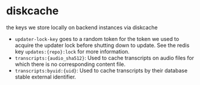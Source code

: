 # diskcache

the keys we store locally on backend instances via diskcache

- `updater-lock-key` goes to a random token for the token we used to acquire
  the updater lock before shutting down to update. See the redis key
  `updates:{repo}:lock` for more information.
- `transcripts:{audio_sha512}`: Used to cache transcripts on audio files
  for which there is no corresponding content file.
- `transcripts:byuid:{uid}`: Used to cache transcripts by their database
  stable external identifier.
